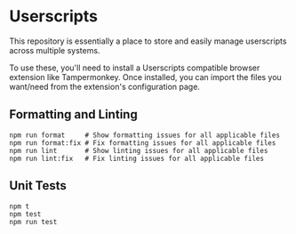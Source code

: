 # Userscripts

This repository is essentially a place to store and easily manage userscripts across multiple systems.

To use these, you'll need to install a Userscripts compatible browser extension like Tampermonkey. Once installed, you can import the files you want/need from the extension's configuration page.

## Formatting and Linting

```shell
npm run format     # Show formatting issues for all applicable files
npm run format:fix # Fix formatting issues for all applicable files
npm run lint       # Show linting issues for all applicable files
npm run lint:fix   # Fix linting issues for all applicable files
```

## Unit Tests

```shell
npm t
npm test
npm run test
```
